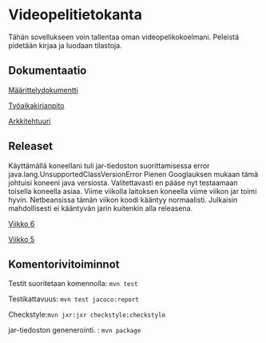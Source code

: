 # Videopelitietokanta
Tähän sovellukseen voin tallentaa oman videopelikokoelmani. Peleistä pidetään kirjaa ja luodaan tilastoja.




## Dokumentaatio
[Määrittelydokumentti](https://github.com/Stobelius/ot-harjoitustyo/blob/master/Videopelitietokanta/dokumentaatio/Alustava_maarittelydokumentti.md)

[Työaikakirjanpito](https://github.com/Stobelius/ot-harjoitustyo/blob/master/Videopelitietokanta/dokumentaatio/tyoaikakirjanpito.md)

[Arkkitehtuuri](https://github.com/Stobelius/ot-harjoitustyo/blob/master/Videopelitietokanta/dokumentaatio/arkkitehtuuri.md)

## Releaset
Käyttämällä koneellani tuli jar-tiedoston suorittamisessa error java.lang.UnsupportedClassVersionError Pienen Googlauksen mukaan tämä johtuisi koneeni java versiosta. Valitettavasti en pääse nyt testaamaan toisella koneella asiaa. Viime viikolla laitoksen koneella viime viikon jar toimi hyvin. Netbeansissa tämän viikon koodi kääntyy normaalisti. Julkaisin mahdollisesti ei kääntyvän jarin kuitenkin alla releasena.

[Viikko 6](https://github.com/Stobelius/ot-harjoitustyo/releases/tag/viikko6)

[Viikko 5](https://github.com/Stobelius/ot-harjoitustyo/releases/tag/viikko5)

## Komentorivitoiminnot
Testit suoritetaan komennolla: `mvn test`

Testikattavuus:
``
mvn test jacoco:report
``

Checkstyle:`mvn jxr:jxr checkstyle:checkstyle`

jar-tiedoston genenerointi. : `mvn package`

